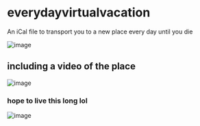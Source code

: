 # everydayvirtualvacation
An iCal file to transport you to a new place every day until you die

![image](https://user-images.githubusercontent.com/7908073/139565345-8d34a9dc-25c9-45c5-9225-d6874d94e639.png)


## including a video of the place
![image](https://user-images.githubusercontent.com/7908073/139565352-af93cffe-2132-464d-bc94-96ef9daa0941.png)



### hope to live this long lol
![image](https://user-images.githubusercontent.com/7908073/139565548-ebf0bc64-f173-4ab6-9e79-1e42d58c9bbc.png)
